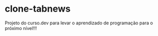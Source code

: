 # clone-tabnews

Projeto do curso.dev para levar o aprendizado de programação para o próximo nível!!!
